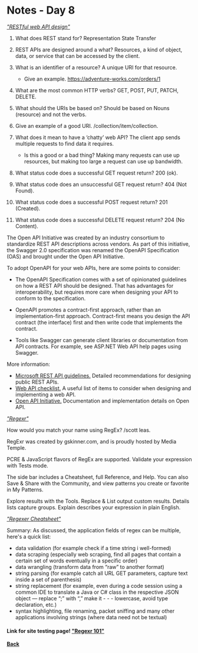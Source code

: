 # Notes - Day 8

_<a href = "https://docs.microsoft.com/en-us/azure/architecture/best-practices/api-design">"RESTful web API design"</a>_

1. What does REST stand for? Representation State Transfer

2. REST APIs are designed around a what? Resources, a kind of object, data, or service that can be accessed by the client.

3. What is an identifier of a resource? A unique URI for that resource.
    - Give an example. https://adventure-works.com/orders/1

4. What are the most common HTTP verbs? GET, POST, PUT, PATCH, DELETE.

5. What should the URIs be based on? Should be based on Nouns (resource) and not the verbs.

6. Give an example of a good URI. /collection/item/collection.

7. What does it mean to have a ‘chatty’ web API? The client app sends multiple requests to find data it requires.
    - Is this a good or a bad thing? Making many requests can use up resources, but making too large a request can use up bandwidth.

8. What status code does a successful GET request return? 200 (ok).

9. What status code does an unsuccessful GET request return? 404 (Not Found).

10. What status code does a successful POST request return? 201 (Created).

11. What status code does a successful DELETE request return? 204 (No Content).

The Open API Initiative was created by an industry consortium to standardize REST API descriptions across vendors. As part of this initiative, the Swagger 2.0 specification was renamed the OpenAPI Specification (OAS) and brought under the Open API Initiative.

To adopt OpenAPI for your web APIs, here are some points to consider:

- The OpenAPI Specification comes with a set of opinionated guidelines on how a REST API should be designed. That has advantages for interoperability, but requires more care when designing your API to conform to the specification.

- OpenAPI promotes a contract-first approach, rather than an implementation-first approach. Contract-first means you design the API contract (the interface) first and then write code that implements the contract.

- Tools like Swagger can generate client libraries or documentation from API contracts. For example, see ASP.NET Web API help pages using Swagger.

More information:
- <a href = "https://github.com/Microsoft/api-guidelines/blob/master/Guidelines.md">Microsoft REST API guidelines.</a> Detailed recommendations for designing public REST APIs.
- <a href = "https://mathieu.fenniak.net/the-api-checklist">Web API checklist.</a> A useful list of items to consider when designing and implementing a web API.
- <a href = "https://www.openapis.org/">Open API Initiative.</a> Documentation and implementation details on Open API.

_<a href = "https://regexr.com/">"Regexr"</a>_

How would you match your name using RegEx? /scott leas.

RegExr was created by gskinner.com, and is proudly hosted by Media Temple.

PCRE & JavaScript flavors of RegEx are supported. Validate your expression with Tests mode.

The side bar includes a Cheatsheet, full Reference, and Help. You can also Save & Share with the Community, and view patterns you create or favorite in My Patterns.

Explore results with the Tools. Replace & List output custom results. Details lists capture groups. Explain describes your expression in plain English.

_<a href = "https://medium.com/factory-mind/regex-tutorial-a-simple-cheatsheet-by-examples-649dc1c3f285">"Regexer Cheatsheet"</a>_

Summary: As discussed, the application fields of regex can be multiple, here's a quick list:

- data validation (for example check if a time string i well-formed)
- data scraping (especially web scraping, find all pages that contain a certain set of words eventually in a specific order)
- data wrangling (transform data from “raw” to another format)
- string parsing (for example catch all URL GET parameters, capture text inside a set of parenthesis)
- string replacement (for example, even during a code session using a common IDE to translate a Java or C# class in the respective JSON object — replace “;” with “,” make it - - - lowercase, avoid type declaration, etc.)
- syntax highlighting, file renaming, packet sniffing and many other applications involving strings (where data need not be textual)

#### Link for site testing page! **<a href = "https://regex101.com/">"Regexr 101"</a>**

**<a href = "https://github.com/scottie-l/reading-notes/tree/main/reading-notes-301">Back</a>**
